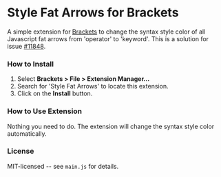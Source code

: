 # Style Fat Arrows for Brackets
A simple extension for [Brackets](https://github.com/adobe/brackets/) to change
the syntax style color of all Javascript fat arrows from 'operator' to
'keyword'. This is a solution for issue
[#11848](https://github.com/adobe/brackets/issues/11848).

### How to Install
1. Select **Brackets > File > Extension Manager...**
2. Search for 'Style Fat Arrows' to locate this extension.
3. Click on the **Install** button.

### How to Use Extension
Nothing you need to do. The extension will change the syntax style color
automatically.

### License
MIT-licensed -- see `main.js` for details.
